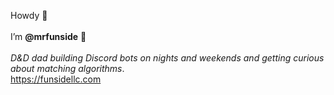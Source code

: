 Howdy 👋  
<br>I’m <strong>@mrfunside</strong> 🎉
<br>
<br><em>D&D dad building Discord bots on nights and weekends and getting curious about matching algorithms</em>. 
<br><a href="https://funsidellc.com">https://funsidellc.com</a>
